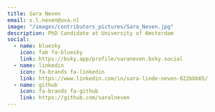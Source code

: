 ```yaml
---
title: Sara Neven
email: s.l.neven@uva.nl
image: "/images/contributors_pictures/Sara_Neven.jpg"
description: PhD Candidate at University of Amsterdam
social:
  - name: bluesky
    icon: fab fa-bluesky
    link: https://bsky.app/profile/saraneven.bsky.social
  - name: linkedin
    icon: fa-brands fa-linkedin
    link: https://www.linkedin.com/in/sara-linde-neven-822bbb65/
  - name: github
    icon: fa-brands fa-github
    link: https://github.com/saralneven
---
```

